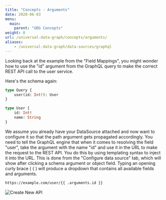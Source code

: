 ```yaml
---
title: "Concepts - Arguments"
date: 2020-06-03
menu:
  main:
    parent: "UDG Concepts"
weight: 0
url: /universal-data-graph/concepts/arguments/
aliases:
    - /universal-data-graph/data-sources/graphql
---
```


Looking back at the example from the "Field Mappings", you might wonder how to use the "id" argument from the GraphQL query to make the correct REST API call to the user service.

Here's the schema again:

```graphql
type Query {
    user(id: Int!): User
}

type User {
    id: Int!
    name: String
}
```

We assume you already have your DataSource attached and now want to configure it so that the path argument gets propagated accordingly.
You need to tell the GraphQL engine that when it comes to resolving the field "user", take the argument with the name "id" and use it in the URL to make the request to the REST API.
You do this by using templating syntax to inject it into the URL.
This is done from the "Configure data source" tab, which will show after clicking a schema argument or object field.
Typing an opening curly brace ( { ) will produce a dropdown that contains all available fields and arguments.

```html
https://example.com/user/{{ .arguments.id }}
``` 

![Create New API](img/dashboard/udg/concepts/parameter_dropdown.png)
